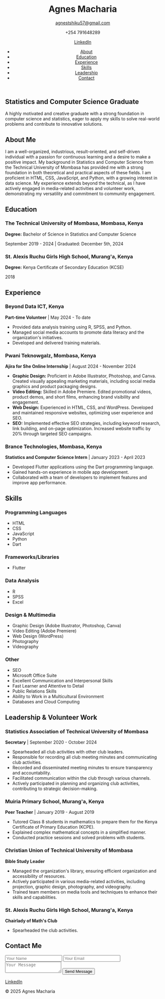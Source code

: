 
 <html lang="en">
 <head>
  <meta charset="UTF-8">
  <meta name="viewport" content="width=device-width, initial-scale=1.0">
  <title> Agnes Macharia - cv</title>
  <link rel="stylesheet" href="wanjiku.css">
  <link rel="stylesheet" href="https://cdnjs.cloudflare.com/ajax/libs/font-awesome/6.0.0/css/all.min.css" integrity="sha512-9usAa10IRO0HhonpyAIVpjrylPvoDwiPUiKdWk5t3PyolY1cOd4DSE0Ga+ri4AuTroPR5aQvXU9xC6qOPnzFeg==" crossorigin="anonymous" referrerpolicy="no-referrer" />
 </head>
 <body>
  <header>
  <div class="header-content">
   <h1>Agnes Macharia</h1>
   <div class="contact-header">
    <p><i class="fas fa-envelope"></i> <a href="mailto:agnestshiku57@gmail.com">agnestshiku57@gmail.com</a></p>
    <p><i class="fas fa-phone"></i> +254 791648289</p>
    <p><i class="fab fa-linkedin"></i> <a href="https://www.linkedin.com/in/agnesmacharia" target="_blank">LinkedIn</a></p>
   </div>
   <nav>
    <ul>
     <li><a href="#about">About</a></li>
     <li><a href="#education">Education</a></li>
     <li><a href="#experience">Experience</a></li>
     <li><a href="#skills">Skills</a></li>
     <li><a href="#leadership">Leadership</a></li>
     <li><a href="#contact">Contact</a></li>
    </ul>
   </nav>
  </div>
  </header>

  <section id="hero">
  <div class="hero-content">
   <h2>Statistics and Computer Science Graduate</h2>
   <p>A highly motivated and creative graduate with a strong foundation in computer science and statistics, eager to apply my skills to solve real-world problems and contribute to innovative solutions.</p>
  </div>
  </section>

  <section id="about">
  <div class="section-content">
   <h2>About Me</h2>
   <p>I am a well-organized, industrious, result-oriented, and self-driven individual with a passion for continuous learning and a desire to make a positive impact. My background in Statistics and Computer Science from the Technical University of Mombasa has provided me with a strong foundation in both theoretical and practical aspects of these fields. I am proficient in HTML, CSS, JavaScript, and Python, with a growing interest in data science. My experience extends beyond the technical, as I have actively engaged in media-related activities and volunteer work, demonstrating my versatility and commitment to community engagement.</p>
  </div>
  </section>

  <section id="education">
  <div class="section-content">
   <h2>Education</h2>
   <div class="education-item">
    <h3>The Technical University of Mombasa, Mombasa, Kenya</h3>
    <p><strong>Degree:</strong> Bachelor of Science in Statistics and Computer Science</p>
    <p>September 2019 - 2024 | Graduated: December 5th, 2024</p>
   </div>
   <div class="education-item">
    <h3>St. Alexis Ruchu Girls High School, Murang'a, Kenya</h3>
    <p><strong>Degree:</strong> Kenya Certificate of Secondary Education (KCSE)</p>
    <p>2018</p>
   </div>
  </div>
  </section>

  <section id="experience">
  <div class="section-content">
   <h2>Experience</h2>
   <div class="experience-item">
    <h3>Beyond Data ICT, Kenya</h3>
    <p><strong>Part-time Volunteer</strong> | May 2024 - To date</p>
    <ul>
     <li>Provided data analysis training using R, SPSS, and Python.</li>
     <li>Managed social media accounts to promote data literacy and the organization's initiatives.</li>
     <li>Developed and delivered training materials.</li>
    </ul>
   </div>
   <div class="experience-item">
    <h3>Pwani Teknowgalz, Mombasa, Kenya</h3>
    <p><strong>Ajira for She Online Internship</strong> | August 2024 - November 2024</p>
    <ul>
     <li><strong>Graphic Design:</strong> Proficient in Adobe Illustrator, Photoshop, and Canva. Created visually appealing marketing materials, including social media graphics and product packaging designs.</li>
     <li><strong>Video Editing:</strong> Skilled in Adobe Premiere. Edited promotional videos, product demos, and short films, enhancing brand visibility and engagement.</li>
     <li><strong>Web Design:</strong> Experienced in HTML, CSS, and WordPress. Developed and maintained responsive websites, optimizing user experience and SEO.</li>
     <li><strong>SEO:</strong> Implemented effective SEO strategies, including keyword research, link building, and on-page optimization. Increased website traffic by 20% through targeted SEO campaigns.</li>
    </ul>
   </div>
   <div class="experience-item">
    <h3>Brance Technologies, Mombasa, Kenya</h3>
    <p><strong>Statistics and Computer Science Intern</strong> | January 2023 - April 2023</p>
    <ul>
     <li>Developed Flutter applications using the Dart programming language.</li>
     <li>Gained hands-on experience in mobile app development.</li>
     <li>Collaborated with a team of developers to implement features and improve app performance.</li>
    </ul>
   </div>
  </div>
  </section>

  <section id="skills">
  <div class="section-content">
   <h2>Skills</h2>
   <div class="skills-category">
    <h3>Programming Languages</h3>
    <ul>
     <li>HTML</li>
     <li>CSS</li>
     <li>JavaScript</li>
     <li>Python</li>
     <li>Dart</li>
    </ul>
   </div>
   <div class="skills-category">
    <h3>Frameworks/Libraries</h3>
    <ul>
     <li>Flutter</li>
    </ul>
   </div>
   <div class="skills-category">
    <h3>Data Analysis</h3>
    <ul>
     <li>R</li>
     <li>SPSS</li>
     <li>Excel</li>
    </ul>
   </div>
   <div class="skills-category">
    <h3>Design & Multimedia</h3>
    <ul>
     <li>Graphic Design (Adobe Illustrator, Photoshop, Canva)</li>
     <li>Video Editing (Adobe Premiere)</li>
     <li>Web Design (WordPress)</li>
     <li>Photography</li>
     <li>Videography</li>
    </ul>
   </div>
   <div class="skills-category">
    <h3>Other</h3>
    <ul>
     <li>SEO</li>
     <li>Microsoft Office Suite</li>
     <li>Excellent Communication and Interpersonal Skills</li>
     <li>Fast Learner and Attentive to Detail</li>
     <li>Public Relations Skills</li>
     <li>Ability to Work in a Multicultural Environment</li>
     <li>Databases and Cloud Computing</li>
    </ul>
   </div>
  </div>
  </section>

  <section id="leadership">
  <div class="section-content">
   <h2>Leadership & Volunteer Work</h2>
   <div class="leadership-item">
    <h3>Statistics Association of Technical University of Mombasa</h3>
    <p><strong>Secretary</strong> | September 2020 - October 2024</p>
    <ul>
     <li>Spearheaded all club activities with other club leaders.</li>
     <li>Responsible for recording all club meeting minutes and communicating club activities.</li>
     <li>Recorded and disseminated meeting minutes to ensure transparency and accountability.</li>
     <li>Facilitated communication within the club through various channels.</li>
     <li>Actively participated in planning and organizing club activities, contributing to strategic decision-making.</li>
    </ul>
   </div>
   <div class="leadership-item">
    <h3>Muiria Primary School, Murang'a, Kenya</h3>
    <p><strong>Peer Teacher</strong> | January 2019 - August 2019</p>
    <ul>
     <li>Tutored Class 8 students in mathematics to prepare them for the Kenya Certificate of Primary Education (KCPE).</li>
     <li>Explained complex mathematical concepts in a simplified manner.</li>
     <li>Conducted practice sessions and solved problems with students.</li>
    </ul>
   </div>
   <div class="leadership-item">
    <h3>Christian Union of Technical University of Mombasa</h3>
    <p><strong>Bible Study Leader</strong></p>
    <ul>
     <li>Managed the organization's library, ensuring efficient organization and accessibility of resources.</li>
     <li>Actively participated in various media-related activities, including projection, graphic design, photography, and videography.</li>
     <li>Trained team members on media tools and techniques to enhance their skills and capabilities.</li>
    </ul>
   </div>
   <div class="leadership-item">
    <h3>St. Alexis Ruchu Girls High School, Murang'a, Kenya</h3>
    <p><strong>Chairlady of Math's Club</strong></p>
    <ul>
     <li>Spearheaded the club activities.</li>
    </ul>
   </div>
  </div>
  </section>

  <section id="contact">
  <div class="section-content">
   <h2>Contact Me</h2>
   <form class="contact-form">
    <input type="text" placeholder="Your Name">
    <input type="email" placeholder="Your Email">
    <textarea placeholder="Your Message"></textarea>
    <button type="submit">Send Message</button>
   </form>
   <div class="contact-links">
    <a href="https://www.linkedin.com/in/agnesmacharia">LinkedIn</a>
    </div>
  </div>
  </section>

  <footer>
  <p>&copy; 2025 Agnes Macharia</p>
  </footer>

  <script>
  //   Optional JavaScript for interactivity (e.g., smooth scrolling)
  document.querySelectorAll('a[href^="#"]').forEach(anchor => {
   anchor.addEventListener('click', function (e) {
    e.preventDefault();

    document.querySelector(this.getAttribute('href')).scrollIntoView({
     behavior: 'smooth'
    });
   });
  });
  </script>
 </body>
 </html>
